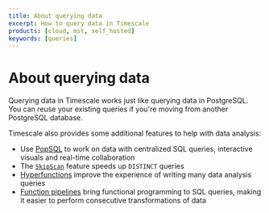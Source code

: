 ```yaml
---
title: About querying data
excerpt: How to query data in Timescale
products: [cloud, mst, self_hosted]
keywords: [queries]
---
```


# About querying data

Querying data in Timescale works just like querying data in PostgreSQL. You
can reuse your existing queries if you're moving from another PostgreSQL
database.

Timescale also provides some additional features to help with data analysis:

* Use [PopSQL][popsql] to work on data with centralized SQL queries, interactive visuals and real-time collaboration
*   The [`SkipScan`][skipscan] feature speeds up `DISTINCT` queries
*   [Hyperfunctions][hyperfunctions] improve the experience of writing many data
    analysis queries
*   [Function pipelines][pipelines] bring functional programming to SQL queries,
    making it easier to perform consecutive transformations of data

[hyperfunctions]: /use-timescale/:currentVersion:/hyperfunctions/
[pipelines]: /use-timescale/:currentVersion:/hyperfunctions/function-pipelines/
[skipscan]: /use-timescale/:currentVersion:/query-data/skipscan/
[popsql]: /getting-started/:currentVersion:/run-queries-from-console/#data-mode
[readreplica]: /use-timescale/:currentVersion:/ha-replicas/read-scaling/
